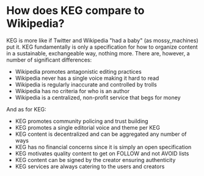 # How does KEG compare to Wikipedia?

KEG is more like if Twitter and Wikipedia "had a baby" (as mossy_machines) put it. KEG fundamentally is only a specification for how to organize content in a sustainable, exchangeable way, nothing more. There are, however, a number of significant differences:

* Wikipedia promotes antagonistic editing practices
* Wikipedia never has a single voice making it hard to read
* Wikipedia is regularly inaccurate and controlled by trolls
* Wikipedia has no criteria for who is an author
* Wikipedia is a centralized, non-profit service that begs for money

And as for KEG:

* KEG promotes community policing and trust building
* KEG promotes a single editorial voice and theme per KEG
* KEG content is decentralized and can be aggregated any number of ways
* KEG has no financial concerns since it is simply an open specification
* KEG motivates quality content to get on FOLLOW and not AVOID lists
* KEG content can be signed by the creator ensuring authenticity
* KEG services are always catering to the users and creators
